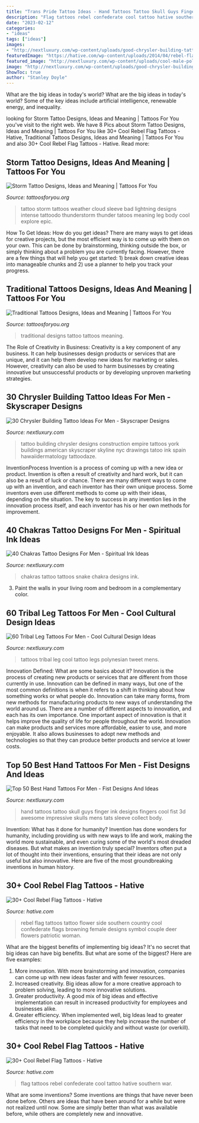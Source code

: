 ```yaml
---
title: "Trans Pride Tattoo Ideas - Hand Tattoos Tattoo Skull Guys Finger Ink Designs Fingers Cool Fist 3d Awesome Impressive Skulls Mens Tats Sleeve Collect Body"
description: "Flag tattoos rebel confederate cool tattoo hative southern war"
date: "2023-02-12"
categories:
- "ideas"
tags: ["ideas"]
images:
- "http://nextluxury.com/wp-content/uploads/good-chrysler-building-tattoo-designs-for-men.jpg"
featuredImage: "https://hative.com/wp-content/uploads/2014/04/rebel-flag-tattoos/21-confederate-flag.jpg"
featured_image: "http://nextluxury.com/wp-content/uploads/cool-male-polynesian-tribal-tattoos-for-legs.jpg"
image: "http://nextluxury.com/wp-content/uploads/good-chrysler-building-tattoo-designs-for-men.jpg"
ShowToc: true
author: "Stanley Doyle"
---
```



What are the big ideas in today's world?
What are the big ideas in today's world? 
Some of the key ideas include artificial intelligence, renewable energy, and inequality.

	

		
looking for Storm Tattoo Designs, Ideas and Meaning | Tattoos For You you've visit to the right web. We have 8 Pics about Storm Tattoo Designs, Ideas and Meaning | Tattoos For You like 30+ Cool Rebel Flag Tattoos - Hative, Traditional Tattoos Designs, Ideas and Meaning | Tattoos For You and also 30+ Cool Rebel Flag Tattoos - Hative. Read more:
		
    
## Storm Tattoo Designs, Ideas And Meaning | Tattoos For You

<img loading=lazy src="https://www.tattoosforyou.org/wp-content/uploads/2017/08/Storm-Tattoos.jpg" onerror="this.onerror=null;this.src='https://tse3.mm.bing.net/th?id=OIP.1Q5lFw_jzm8u3ZErltb8-QHaHa&amp;pid=15.1';" alt="Storm Tattoo Designs, Ideas and Meaning | Tattoos For You">

_Source: tattoosforyou.org_

>tattoo storm tattoos weather cloud sleeve bad lightning designs intense tattoodo thunderstorm thunder tatoos meaning leg body cool explore epic. 

	

How To Get Ideas: How do you get ideas?
There are many ways to get ideas for creative projects, but the most efficient way is to come up with them on your own. This can be done by brainstorming, thinking outside the box, or simply thinking about a problem you are currently facing. However, there are a few things that will help you get started: 1) break down creative ideas into manageable chunks and 2) use a planner to help you track your progress.

    
## Traditional Tattoos Designs, Ideas And Meaning | Tattoos For You

<img loading=lazy src="http://www.tattoosforyou.org/wp-content/uploads/2013/09/Traditional-Tattoo-Designs.jpg" onerror="this.onerror=null;this.src='https://tse4.mm.bing.net/th?id=OIP.7s1q7SYMB649yRVXxD6YnAHaJ3&amp;pid=15.1';" alt="Traditional Tattoos Designs, Ideas and Meaning | Tattoos For You">

_Source: tattoosforyou.org_

>traditional designs tattoo tattoos meaning. 

	

The Role of Creativity in Business:
Creativity is a key component of any business. It can help businesses design products or services that are unique, and it can help them develop new ideas for marketing or sales. However, creativity can also be used to harm businesses by creating innovative but unsuccessful products or by developing unproven marketing strategies.

    
## 30 Chrysler Building Tattoo Ideas For Men - Skyscraper Designs

<img loading=lazy src="http://nextluxury.com/wp-content/uploads/good-chrysler-building-tattoo-designs-for-men.jpg" onerror="this.onerror=null;this.src='https://tse4.mm.bing.net/th?id=OIP.7l-nEv5IhTNPj4vfVeoyHAAAAA&amp;pid=15.1';" alt="30 Chrysler Building Tattoo Ideas For Men - Skyscraper Designs">

_Source: nextluxury.com_

>tattoo building chrysler designs construction empire tattoos york buildings american skyscraper skyline nyc drawings tatoo ink spain hawaiidermatology tattoodaze. 

	

InventionProcess
Invention is a process of coming up with a new idea or product. Invention is often a result of creativity and hard work, but it can also be a result of luck or chance. There are many different ways to come up with an invention, and each inventor has their own unique process. Some inventors even use different methods to come up with their ideas, depending on the situation. The key to success in any invention lies in the innovation process itself, and each inventor has his or her own methods for improvement.

    
## 40 Chakras Tattoo Designs For Men - Spiritual Ink Ideas

<img loading=lazy src="http://nextluxury.com/wp-content/uploads/cool-guys-snake-chakras-full-back-tattoos.jpg" onerror="this.onerror=null;this.src='https://tse4.mm.bing.net/th?id=OIP.8dCRLCBOQujJ_h8AAEDL6gAAAA&amp;pid=15.1';" alt="40 Chakras Tattoo Designs For Men - Spiritual Ink Ideas">

_Source: nextluxury.com_

>chakras tattoo tattoos snake chakra designs ink. 

	

3. Paint the walls in your living room and bedroom in a complementary color. 

    
## 60 Tribal Leg Tattoos For Men - Cool Cultural Design Ideas

<img loading=lazy src="http://nextluxury.com/wp-content/uploads/cool-male-polynesian-tribal-tattoos-for-legs.jpg" onerror="this.onerror=null;this.src='https://tse4.mm.bing.net/th?id=OIP.vpjfin75swBpLiX1HoI9QQHaKU&amp;pid=15.1';" alt="60 Tribal Leg Tattoos For Men - Cool Cultural Design Ideas">

_Source: nextluxury.com_

>tattoos tribal leg cool tattoo legs polynesian tweet mens. 

	

Innovation Defined: What are some basics about it?
Innovation is the process of creating new products or services that are different from those currently in use. Innovation can be defined in many ways, but one of the most common definitions is when it refers to a shift in thinking about how something works or what people do. Innovation can take many forms, from new methods for manufacturing products to new ways of understanding the world around us. There are a number of different aspects to innovation, and each has its own importance.
One important aspect of innovation is that it helps improve the quality of life for people throughout the world. Innovation can make products and services more affordable, easier to use, and more enjoyable. It also allows businesses to adopt new methods and technologies so that they can produce better products and service at lower costs.

    
## Top 50 Best Hand Tattoos For Men - Fist Designs And Ideas

<img loading=lazy src="http://nextluxury.com/wp-content/uploads/hand-tattoos-for-guys.jpg" onerror="this.onerror=null;this.src='https://tse3.mm.bing.net/th?id=OIP.tjHnUqhVYOrazKrU7Pb4UgAAAA&amp;pid=15.1';" alt="Top 50 Best Hand Tattoos For Men - Fist Designs And Ideas">

_Source: nextluxury.com_

>hand tattoos tattoo skull guys finger ink designs fingers cool fist 3d awesome impressive skulls mens tats sleeve collect body. 

	

Invention: What has it done for humanity?
Invention has done wonders for humanity, including providing us with new ways to life and work, making the world more sustainable, and even curing some of the world's most dreaded diseases. But what makes an invention truly special? Inventors often put a lot of thought into their inventions, ensuring that their ideas are not only useful but also innovative. Here are five of the most groundbreaking inventions in human history.

    
## 30+ Cool Rebel Flag Tattoos - Hative

<img loading=lazy src="https://hative.com/wp-content/uploads/2014/04/rebel-flag-tattoos/7-rebel-flag-flower-side-tattoo.jpg" onerror="this.onerror=null;this.src='https://tse4.mm.bing.net/th?id=OIP.I3zTjFQEpduemQ449TiObwHaJ4&amp;pid=15.1';" alt="30+ Cool Rebel Flag Tattoos - Hative">

_Source: hative.com_

>rebel flag tattoos tattoo flower side southern country cool confederate flags browning female designs symbol couple deer flowers patriotic woman. 

	

What are the biggest benefits of implementing big ideas?
It's no secret that big ideas can have big benefits. But what are some of the biggest? Here are five examples: 
1. More innovation. With more brainstorming and innovation, companies can come up with new ideas faster and with fewer resources. 
2. Increased creativity. Big ideas allow for a more creative approach to problem solving, leading to more innovative solutions. 
3. Greater productivity. A good mix of big ideas and effective implementation can result in increased productivity for employees and businesses alike. 
4. Greater efficiency. When implemented well, big Ideas lead to greater efficiency in the workplace because they help increase the number of tasks that need to be completed quickly and without waste (or overkill).

    
## 30+ Cool Rebel Flag Tattoos - Hative

<img loading=lazy src="https://hative.com/wp-content/uploads/2014/04/rebel-flag-tattoos/21-confederate-flag.jpg" onerror="this.onerror=null;this.src='https://tse4.mm.bing.net/th?id=OIP.-nSpjmsqUgIB3KVJF0adJAHaLI&amp;pid=15.1';" alt="30+ Cool Rebel Flag Tattoos - Hative">

_Source: hative.com_

>flag tattoos rebel confederate cool tattoo hative southern war. 

	

What are some inventions?
Some inventions are things that have never been done before. Others are ideas that have been around for a while but were not realized until now. Some are simply better than what was available before, while others are completely new and innovative.

